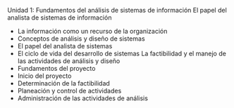 Unidad 1: Fundamentos del análisis de sistemas de información
El papel del analista de sistemas de información
 - La información como un recurso de la organización
 - Conceptos de análisis y diseño de sistemas
 - El papel del analista de sistemas
 - El ciclo de vida del desarrollo de sistemas
La factibilidad y el manejo de las actividades de análisis y diseño
 - Fundamentos del proyecto
 - Inicio del proyecto
 - Determinación de la factibilidad
 - Planeación y control de actividades
 - Administración de las actividades de análisis
